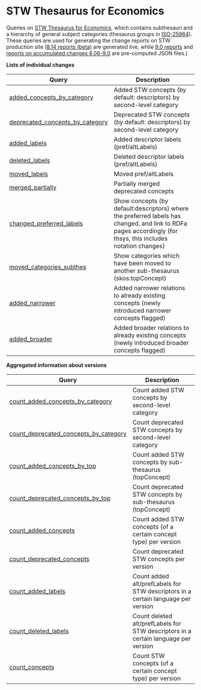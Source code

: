 STW Thesaurus for Economics
=========================

Queries on [STW Thesaurus for Economics](http://zbw.eu/stw), which contains subthesauri and a hierarchy of general subject categories (thesaurus groups in [ISO-25964](https://en.wikipedia.org/wiki/ISO_25964)). These queries are used for generating the change reports on STW production site ([8.14 reports (beta)](http://zbw.eu/stw/version/8.14/changes) are generated live, while [9.0 reports](http://zbw.eu/stw/version/9.0/changes) and [reports on accumulated changes 8.06-9.0](http://zbw.eu/stw/version/latest/relaunch) are pre-computed JSON files.)


__Lists of individual changes__

Query | Description
------|------------
[added_concepts_by_category](http://zbw.eu/beta/sparql-lab/?queryRef=https://api.github.com/repos/jneubert/skos-history/contents/sparql/stw/added_concepts_by_category.rq) | Added STW concepts (by default: descriptors) by second-level category
[deprecated_concepts_by_category](http://zbw.eu/beta/sparql-lab/?queryRef=https://api.github.com/repos/jneubert/skos-history/contents/sparql/stw/deprecated_concepts_by_category.rq) | Deprecated STW concepts (by default: descriptors) by second-level category
[added_labels](http://zbw.eu/beta/sparql-lab/?queryRef=https://api.github.com/repos/jneubert/skos-history/contents/sparql/stw/added_labels.rq) | Added descriptor labels (pref/altLabels)
[deleted_labels](http://zbw.eu/beta/sparql-lab/?queryRef=https://api.github.com/repos/jneubert/skos-history/contents/sparql/stw/deleted_labels.rq) | Deleted descriptor labels (pref/altLabels)
[moved_labels](http://zbw.eu/beta/sparql-lab/?queryRef=https://api.github.com/repos/jneubert/skos-history/contents/sparql/stw/moved_labels.rq) | Moved pref/altLabels
[merged_partially](http://zbw.eu/beta/sparql-lab/?queryRef=https://api.github.com/repos/jneubert/skos-history/contents/sparql/stw/merged_partially.rq) | Partially merged deprecated concepts
[changed_preferred_labels](http://zbw.eu/beta/sparql-lab/?queryRef=https://api.github.com/repos/jneubert/skos-history/contents/sparql/stw/changed_preferred_labels.rq) | Show concepts (by default:descriptors) where the preferred labels has changed, and link to RDFa pages accordingly (for thsys, this includes notation changes)
[moved_categories_subthes](http://zbw.eu/beta/sparql-lab/?queryRef=https://api.github.com/repos/jneubert/skos-history/contents/sparql/stw/moved_categories_subthes.rq) | Show categories which have been moved to another sub-thesaurus (skos:topConcept)
[added_narrower](http://zbw.eu/beta/sparql-lab/?queryRef=https://api.github.com/repos/jneubert/skos-history/contents/sparql/stw/added_narrower.rq) | Added narrower relations to already existing concepts (newly introduced narrower concepts flagged)
[added_broader](http://zbw.eu/beta/sparql-lab/?queryRef=https://api.github.com/repos/jneubert/skos-history/contents/sparql/stw/added_broader.rq) | Added broader relations to already existing concepts (newly introduced broader concepts flagged)


__Aggregated information about versions__

Query | Description
------|------------
[count_added_concepts_by_category](http://zbw.eu/beta/sparql-lab/?queryRef=https://api.github.com/repos/jneubert/skos-history/contents/sparql/stw/count_added_concepts_by_category.rq) | Count added STW concepts by second-level category
[count_deprecated_concepts_by_category](http://zbw.eu/beta/sparql-lab/?queryRef=https://api.github.com/repos/jneubert/skos-history/contents/sparql/stw/count_deprecated_concepts_by_category.rq) | Count deprecated STW concepts by second-level category
[count_added_concepts_by_top](http://zbw.eu/beta/sparql-lab/?queryRef=https://api.github.com/repos/jneubert/skos-history/contents/sparql/stw/count_added_concepts_by_top.rq) | Count added STW concepts by sub-thesaurus (topConcept)
[count_deprecated_concepts_by_top](http://zbw.eu/beta/sparql-lab/?queryRef=https://api.github.com/repos/jneubert/skos-history/contents/sparql/stw/count_deprecated_concepts_by_top.rq) | Count deprecated STW concepts by sub-thesaurus (topConcept)
[count_added_concepts](http://zbw.eu/beta/sparql-lab/?queryRef=https://api.github.com/repos/jneubert/skos-history/contents/sparql/stw/count_added_concepts.rq) | Count added STW concepts (of a certain concept type) per version
[count_deprecated_concepts](http://zbw.eu/beta/sparql-lab/?queryRef=https://api.github.com/repos/jneubert/skos-history/contents/sparql/stw/count_deprecated_concepts.rq) | Count deprecated STW concepts per version
[count_added_labels](http://zbw.eu/beta/sparql-lab/?queryRef=https://api.github.com/repos/jneubert/skos-history/contents/sparql/stw/count_added_labels.rq) | Count added alt/prefLabels for STW descriptors in a certain language per version
[count_deleted_labels](http://zbw.eu/beta/sparql-lab/?queryRef=https://api.github.com/repos/jneubert/skos-history/contents/sparql/stw/count_deleted_labels.rq) | Count deleted alt/prefLabels for STW descriptors in a certain language per version
[count_concepts](http://zbw.eu/beta/sparql-lab/?queryRef=https://api.github.com/repos/jneubert/skos-history/contents/sparql/stw/count_concepts.rq) | Count STW concepts (of a certain concept type) per version


